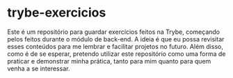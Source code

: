 # trybe-exercicios
Este é um repositório para guardar exercícios feitos na Trybe, começando pelos feitos durante o módulo de back-end. A ideia é que eu possa revisitar esses conteúdos para me lembrar e facilitar projetos no futuro. Além disso, como é de se esperar, pretendo utilizar este repositório como uma forma de praticar e demonstrar minha prática, tanto para mim quanto para quem venha a se interessar.
